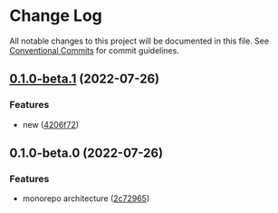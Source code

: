 # Change Log

All notable changes to this project will be documented in this file.
See [Conventional Commits](https://conventionalcommits.org) for commit guidelines.

## [0.1.0-beta.1](https://github.com/Vinzius/test/compare/@npm-test-2022-07/repo1@0.1.0-beta.0...@npm-test-2022-07/repo1@0.1.0-beta.1) (2022-07-26)


### Features

* new ([4206f72](https://github.com/Vinzius/test/commit/4206f7292be5be59b9656f63a378da09038e78be))



## 0.1.0-beta.0 (2022-07-26)


### Features

* monorepo architecture ([2c72965](https://github.com/Vinzius/test/commit/2c729659ea5838e19565e1e9e0bbbba517127002))
